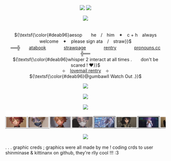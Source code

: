 <p align="center"> 
    <img src="https://file.garden/ZrgE6xyrrgxh47YJ/IMG_3683.png"/>
  <img src="https://komarev.com/ghpvc/?username=aesvic&color=a7485a&style=flat&label=lovelies+!"/>
<p align="center">
<img src="https://file.garden/ZrgE6xyrrgxh47YJ/IMG_3682.png"/>
</p>

<p align="center">
   <br> ${\textsf{\color{#deab96}aesop　　he　/　him　✦　c + h　always welcome　✦　please sign ata　/　straw}}$ 
 <br>
  ══╬　　<a href="https://medkit.atabook.org">atabook</a>　　　　<a href="https://aesvic.straw.page">strawpage</a>　　　　<a href="https://rentry.co/six-eared-macaque">rentry</a>　　　　<a href="https://pronouns.cc/@victorgrantz">pronouns.cc</a>　　╬══
     <br> ${\textsf{\color{#deab96}whisper 2 interact at all times .　　don't be scared ! ♥}}$ 
 <br>
   ⟣⠀ <a href="https://rentry.co/sun-wukong">lovemail rentry</a> ⠀⟢
         <br> ${\textsf{\color{#deab96}@gumbawll Watch Out .}}$ 
 <br>
  </p>

<p align="center">
<img src="https://file.garden/ZrgE6xyrrgxh47YJ/IMG_3684.png"/>
</p>


<p align="center">
<img src="https://file.garden/ZrgE6xyrrgxh47YJ/IMG_3685.png"/>
</p>
<p align="center">
  <img src=https://spotify-github-profile.kittinanx.com/api/view?uid=h63e9eve7j8iinoi3disbnwky&cover_image=true&theme=novatorem&show_offline=false&background_color=725b73&interchange=false&bar_color=f9eed9&bar_color_cover=true)](https://spotify-github-profile.kittinanx.com/api/view?uid=h63e9eve7j8iinoi3disbnwky&redirect=true)>
<a href="https://github.com/shinminase/marquee/">
  <img src="images/svg/marquee.svg"></img>
</a>
  
<p align="center">
<img src="https://file.garden/ZrgE6xyrrgxh47YJ/IMG_3685.png"/>
</p>
. . . graphic creds ; graphics were all made by me ! coding crds to user shinminase & kittinanx on github, they're rlly cool !!! :3
